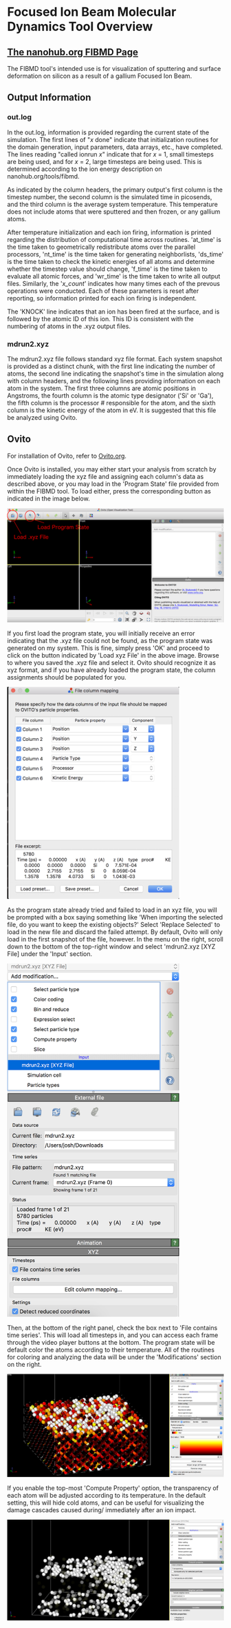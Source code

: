 # Focused Ion Beam Molecular Dynamics Tool Overview 
## [The nanohub.org FIBMD Page](https://nanohub.org/tools/fibmd)

The FIBMD tool's intended use is for visualization of sputtering and surface deformation on silicon as a result of a gallium Focused Ion Beam. 

## Output Information

### out.log

In the out.log, information is provided regarding the current state of the simulation. The first lines of "*x* done" indicate that initialization routines for the domain generation, input parameters, data arrays, etc., have completed. The lines reading "called ionrun *x*" indicate that for *x* = 1, small timesteps are being used, and for *x* = 2, large timesteps are being used. This is determined according to the ion energy description on nanohub.org/tools/fibmd. 

As indicated by the column headers, the primary output's first column is the timestep number, the second column is the simulated time in picosends, and the third column is the average system temperature. This temperature does not include atoms that were sputtered and then frozen, or any gallium atoms.

After temperature initialization and each ion firing, information is printed regarding the distribution of computational time across routines. 'at_time' is the time taken to geometrically redistribute atoms over the parallel processors, 'nt_time' is the time taken for generating neighborlists, 'ds_time' is the time taken to check the kinetic energies of all atoms and determine whether the timestep value should change, 'f_time' is the time taken to evaluate all atomic forces, and 'wr_time' is the time taken to write all output files. Similarly, the '*x_count*' indicates how many times each of the prevous operations were conducted. Each of these parameters is reset after reporting, so information printed for each ion firing is independent. 

The 'KNOCK' line indicates that an ion has been fired at the surface, and is followed by the atomic ID of this ion. This ID is consistent with the numbering of atoms in the .xyz output files. 

### mdrun2.xyz

The mdrun2.xyz file follows standard xyz file format. Each system snapshot is provided as a distinct chunk, with the first line indicating the number of atoms, the second line indicating the snapshot's time in the simulation along with column headers, and the following lines providing information on each atom in the system. The first three columns are atomic positions in Angstroms, the fourth column is the atomic type designator ('Si' or 'Ga'), the fifth column is the processor # responsible for the atom, and the sixth column is the kinetic energy of the atom in eV. It is suggested that this file be analyzed using Ovito.

## Ovito

For installation of Ovito, refer to [Ovito.org](https://ovito.org).

Once Ovito is installed, you may either start your analysis from scratch by immediately loading the xyz file and assigning each column's data as described above, or you may load in the 'Program State' file provided from within the FIBMD tool. To load either, press the corresponding button as indicated in the image below.

![Load Program State](https://raw.githubusercontent.com/nanoMFG/FIB_MD/master/images/OvitoHome.png?token=AXG3bPLxot1bs2Ny92ZxWG70GPo3fjppks5a4oWAwA%3D%3D)

If you first load the program state, you will initially receive an error indicating that the .xyz file could not be found, as the program state was generated on my system. This is fine, simply press 'OK' and proceed to click on the button indicated by 'Load xyz File' in the above image. Browse to where you saved the .xyz file and select it. Ovito should recognize it as xyz format, and if you have already loaded the program state, the column assignments should be populated for you.

<img src="https://raw.githubusercontent.com/nanoMFG/FIB_MD/master/images/OvitoColumnSetup.png?token=AXG3bJHiFAaJjZbNN11U3_WBvQxNUnA8ks5a4ocWwA%3D%3D" width="400">

As the program state already tried and failed to load in an xyz file, you will be prompted with a box saying something like 'When importing the selected file, do you want to keep the existing objects?' Select 'Replace Selected' to load in the new file and discard the failed attempt. By default, Ovito will only load in the first snapshot of the file, however. In the menu on the right, scroll down to the bottom of the top-right window and select 'mdrun2.xyz [XYZ File] under the 'Input' section. 

<img src="https://raw.githubusercontent.com/nanoMFG/FIB_MD/master/images/OvitoTimeSeries.png?token=AXG3bCwsFkR5bfdan7WR5xozQSAaqOGTks5a4ofnwA%3D%3D" width="400">

Then, at the bottom of the right panel, check the box next to 'File contains time series'. This will load all timesteps in, and you can access each frame through the video player buttons at the bottom. The program state will be default color the atoms according to their temperature. All of the routines for coloring and analyzing the data will be under the 'Modifications' section on the right.


![Colored Atoms](https://raw.githubusercontent.com/nanoMFG/FIB_MD/master/images/OvitoColored.png?token=AXG3bHhT2jRteFJc2rD8CTurPJYoIdA2ks5a4okNwA%3D%3D)

If you enable the top-most 'Compute Property' option, the transparency of each atom will be adjusted according to its temperature. In the default setting, this will hide cold atoms, and can be useful for visualizing the damage cascades caused during/ immediately after an ion impact. 

![Transparency](https://raw.githubusercontent.com/nanoMFG/FIB_MD/master/images/OvitoTransparency.png?token=AXG3bD0HKCYinFgxMFWVvWIx9cE3RBeyks5a4olywA%3D%3D)

